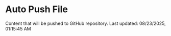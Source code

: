 # Auto Push File

Content that will be pushed to GitHub repository.
Last updated: 08/23/2025, 01:15:45 AM